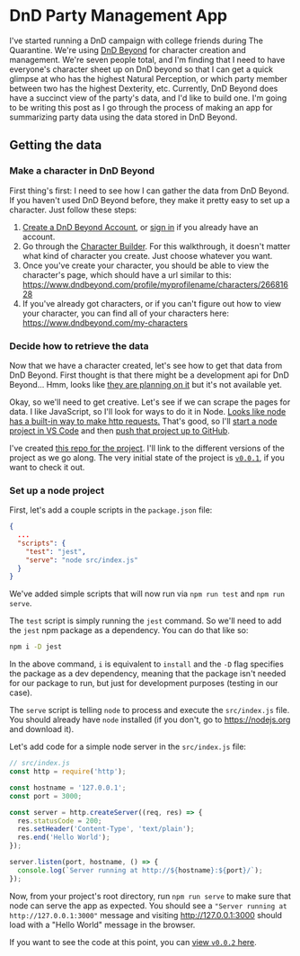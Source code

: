 # DnD Party Management App

I've started running a DnD campaign with college friends during The Quarantine. We're using [DnD Beyond](https://dndbeyond.com) for character creation and management. We're seven people total, and I'm finding that I need to have everyone's character sheet up on DnD beyond so that I can get a quick glimpse at who has the highest Natural Perception, or which party member between two has the highest Dexterity, etc. Currently, DnD Beyond does have a succinct view of the party's data, and I'd like to build one. I'm going to be writing this post as I go through the process of making an app for summarizing party data using the data stored in DnD Beyond.

## Getting the data

### Make a character in DnD Beyond

First thing's first: I need to see how I can gather the data from DnD Beyond. If you haven't used DnD Beyond before, they make it pretty easy to set up a character. Just follow these steps:

1. [Create a DnD Beyond Account](https://www.dndbeyond.com/create-account), or [sign in](https://www.dndbeyond.com/sign-in) if you already have an account.
2. Go through the [Character Builder](https://www.dndbeyond.com/characters/builder#/). For this walkthrough, it doesn't matter what kind of character you create. Just choose whatever you want.
3. Once you've create your character, you should be able to view the character's page, which should have a url similar to this: <https://www.dndbeyond.com/profile/myprofilename/characters/26681628>
4. If you've already got characters, or if you can't figure out how to view your character, you can find all of your characters here: <https://www.dndbeyond.com/my-characters>

### Decide how to retrieve the data

Now that we have a character created, let's see how to get that data from DnD Beyond. First thought is that there might be a development api for DnD Beyond... Hmm, looks like [they are planning on it](https://www.dndbeyond.com/forums/d-d-beyond-general/bugs-support/32487-d-d-beyond-api) but it's not available yet.

Okay, so we'll need to get creative. Let's see if we can scrape the pages for data. I like JavaScript, so I'll look for ways to do it in Node. [Looks like node has a built-in way to make http requests.](https://nodejs.dev/making-http-requests-with-nodejs) That's good, so I'll [start a node project in VS Code](/posts/node-project.md) and then [push that project up to GitHub](/posts/push-to-github.md).

I've created [this repo for the project](https://github.com/mcmillenb/dnd-party-manager). I'll link to the different versions of the project as we go along. The very initial state of the project is [`v0.0.1`](https://github.com/mcmillenb/dnd-party-manager/tree/v0.0.1), if you want to check it out.

### Set up a node project

First, let's add a couple scripts in the `package.json` file:

```json
{
  ...
  "scripts": {
    "test": "jest",
    "serve": "node src/index.js"
  }
}
```

We've added simple scripts that will now run via `npm run test` and `npm run serve`.

The `test` script is simply running the `jest` command. So we'll need to add the `jest` npm package as a dependency. You can do that like so:

```bash
npm i -D jest
```

In the above command, `i` is equivalent to `install` and the `-D` flag specifies the package as a dev dependency, meaning that the package isn't needed for our package to run, but just for development purposes (testing in our case).

The `serve` script is telling `node` to process and execute the `src/index.js` file. You should already have `node` installed (if you don't, go to <https://nodejs.org> and download it).

Let's add code for a simple node server in the `src/index.js` file:

```js
// src/index.js
const http = require('http');

const hostname = '127.0.0.1';
const port = 3000;

const server = http.createServer((req, res) => {
  res.statusCode = 200;
  res.setHeader('Content-Type', 'text/plain');
  res.end('Hello World');
});

server.listen(port, hostname, () => {
  console.log(`Server running at http://${hostname}:${port}/`);
});
```

Now, from your project's root directory, run `npm run serve` to make sure that node can serve the app as expected. You should see a `"Server running at http://127.0.0.1:3000"` message and visiting <http://127.0.0.1:3000> should load with a "Hello World" message in the browser.

If you want to see the code at this point, you can [view `v0.0.2` here](https://github.com/mcmillenb/dnd-party-manager/tree/v0.0.2).
